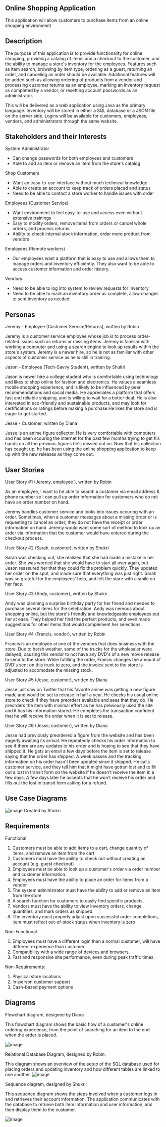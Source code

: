 Online Shopping Application
---------------------------------------------------
This application will allow customers to purchase items from an online shopping environment

Description
---------------------------------------------------

The purpose of this application is to provide functionality for online shopping, providing a catalog of items and a checkout to the customer, and the ability to manage a store's inventory for the employees. Features such as item search, browsing by item type, ordering as a guest, returning an order, and canceling an order should be available. Additional features will be added such as allowing ordering of products from a vendor and processing customer returns as an employee, marking an inventory request as completed by a vendor, or resetting account passwords as an administrator.

This will be delivered as a web application using Java as the primary language. Inventory will be stored in either a SQL database or a JSON file on the server side. Logins will be available for customers, employees, vendors, and administrators through the same website.

Stakeholders and their Interests
----------------------------------------------------
System Administrator
 - Can change passwords for both employees and customers
 - Able to add an item or remove an item from the store's catalog

Shop Customers
 - Want an easy-to-use interface without much technical knowledge
 - Able to create an account to keep track of orders placed and status
 - Need to be able to contact a store worker to handle issues with order

Employees (Customer Service)
 - Want environment to feel easy-to-use and access even without extensive trainings 
 - Easy to modify orders, remove items from orders or cancel whole orders, and process returns
 - Ability to check internal stock information, order more product from vendors 
 
Employees (Remote workers)
 - Our employees want a platform that is easy to use and allows them to manage orders and inventory efficiently. They also want to be able to access customer information and order history.

Vendors
 - Need to be able to log into system to review requests for inventory
 - Need to be able to mark an inventory order as complete, allow changes to sent inventory as needed

Personas
----------------------------------------------------
Jeremy - Employee (Customer Service/Returns), written by Robin

Jeremy is a customer service employee whose job is to process order-related issues such as returns or missing items. Jeremy is familiar with working a computer and using a search engine to look up results within the store's system. Jeremy is a newer hire, so he is not as familiar with other aspects of customer service as he is still in training. 

Jeson - Employee (Tech-Savvy Student), written by Shukri 

Jason is newer hire a college student who is comfortable using technology and likes to shop online for fashion and electronics. He values a seamless mobile shopping experience, and is likely to be influenced by peer recommendations and social media. He appreciates a platform that offers fast and reliable shipping, and is willing to wait for a better deal. He is also interested in eco-friendly and sustainable products, and may look for certifications or ratings before making a purchase.He likes the store and is eager to get started.

Jesse - Customer, written by Diana

Jesse is an anime figure collector. He is very comfortable with computers and has been scouring the internet for the past few months trying to get his hands on all the previous figures he's missed out on. Now that his collection has caught up, he has been using the online shopping application to keep up with the new releases as they come out.

User Stories
----------------------------------------------------
User Story #1 (Jeremy, employee ), written by Robin 

As an employee, I want to be able to search a customer via email address & phone number so I can pull up order information for customers who do not have an order number on hand. 

Jeremy handles customer service and looks into issues occuring with an order. Sometimes, when a customer messages about a missing order or is requesting to cancel an order, they do not have the receipt or order information on hand. Jeremy would want some sort of method to look up an order via information that the customer would have entered during the checkout process.  

User Story #2 (Sarah, customer), written by Shukri 

Sarah was checking out, she realized that she had made a mistake in her order. She was worried that she would have to start all over again, but Jeson reassured her that they could fix the problem quickly. They updated her order on the spot, and made sure that everything was just right. Sarah was so grateful for the employees' help, and left the store with a smile on her face.

User Story #3 (Andy, customer), written by Shukri

Andy was planning a surprise birthday party for her friend and needed to purchase several items for the celebration. Andy was nervous about shopping online, but the store's friendly and knowledgeable employees put her at ease. They helped her find the perfect products, and even made suggestions for other items that would complement her selections.

User Story #4 (Francis, vendor), written by Robin

Francis is an employee at one of the vendors that does business with the store. Due to harsh weather, some of the trucks for the wholesaler were delayed, causing this vendor to not have any DVD's of a new movie release to send to the store. While fufilling the order, Francis changes the amount of DVD's sent on this truck to zero, and the invoice sent to the store is adjusted to accomodate the missing stock. 

User Story #5 (Jesse, customer), written by Diana

Jesse just saw on Twitter that his favorite anime was getting a new figure made and would be set to release in half a year. He checks his usual online store to check if they have preorders available and sees that they do. He preorders the item with minimal effort as he has previously used the site and it has his information stored. He completes the transaction confident that he will receive his order when it is set to release.

User Story #6 (Jesse, customer), written by Diana

Jesse had previously preordered a figure from the website and has been eagerly awaiting its arrival. He repeatedly checks his order information to see if there are any updates to his order and is hoping to see that they have shipped it. He gets an email a few days before the item is set to release saying that the order has shipped. A week passes and the tracking information on his order hasn't been updated since it shipped. He calls customer service, and they tell him that it might have gotten lost and to fill out a lost in transit form on the website if he doesn't receive the item in a few days. A few days later he accepts that he won't receive his order and fills out the lost in transit form asking for a refund.

Use Case Diagrams
----------------------------------------------------
![image](https://user-images.githubusercontent.com/122573491/218215009-23736350-ae6c-43a6-87c1-3655d8f8766b.png) Created by Shukri


Requirements
----------------------------------------------------
Functional
 1. Customers must be able to add items to a cart, change quantity of items, and remove an item from the cart
 2. Customers must have the ability to check out without creating an account (e.g. guest checkout)
 3. Employees must be able to look up a customer's order via order number and customer information. 
 4. Employees must have the ability to place an order for items from a vendor
 5. The system administrator must have the ability to add or remove an item from the store
 6. A search function for customers to easily find specific products.
 7. Vendors must have the ability to view inventory orders, change quantities, and mark orders as shipped. 
 8. The inventory must properly adjust upon successful order completions, item must reflect out-of-stock status when inventory is zero
 
Non-Functional
 1. Employees must have a different login than a normal customer, will have different experience than customer.
 2.	Compatibility with a wide range of devices and browsers.
 3. Fast and responsive site performance, even during peak traffic times.

Non-Requirements:
 1.	Physical store locations
 2. In-person customer support
 3. Cash-based payment options

Diagrams
----------------------------------------------------
Flowchart diagram, designed by Diana

This flowchart diagram shows the basic flow of a customer's online ordering experience, from the point of searching for an item to the end when the order is placed. 

![image](https://user-images.githubusercontent.com/21182688/221329269-e990ce77-8223-44a5-8094-e38fdb3c796b.png)

Relational Database Diagram, designed by Robin:

This diagram shows an overview of the setup of the SQL database used for placing orders and updating inventory and how different tables are linked to one another.
![image](https://user-images.githubusercontent.com/21182688/221299451-566a5254-1a29-4a4f-aea8-08c89856a3f0.png)

Sequence diagram, designed by Shukri:

This sequence diagram shows the steps involved when a customer logs in and retrieves their account information. The application communicates with the database
to retrieve both item information and user information, and then display them to the customer.

![image](https://user-images.githubusercontent.com/122573491/222320015-178b1c4b-2717-4022-a23d-bde2518b573d.png)
